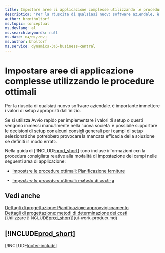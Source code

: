 ```yaml
---
title: Impostare aree di applicazione complesse utilizzando le procedure ottimali | Documenti Microsoft
description: 'Per la riuscita di qualsiasi nuovo software aziendale, è importante immettere i valori di setup appropriati dall''inizio.'
author: brentholtorf
ms.topic: conceptual
ms.devlang: al
ms.search.keywords: null
ms.date: 04/01/2021
ms.author: bholtorf
ms.service: dynamics-365-business-central
---
```

# Impostare aree di applicazione complesse utilizzando le procedure ottimali
Per la riuscita di qualsiasi nuovo software aziendale, è importante immettere i valori di setup appropriati dall'inizio.  

 Se si utilizza Avvio rapido per implementare i valori di setup o questi vengono immessi manualmente nella nuova società, è possibile supportare le decisioni di setup con alcuni consigli generali per i campi di setup selezionati che potrebbero provocare la mancata efficacia della soluzione se definiti in modo errato.  

 Nella guida di [!INCLUDE[prod_short](includes/prod_short.md)] sono incluse informazioni con la procedura consigliata relative alla modalità di impostazione dei campi nelle seguenti area di applicazione:  

-   [Impostare le procedure ottimali: Pianificazione forniture](setup-best-practices-supply-planning.md)  

-   [Impostare le procedure ottimali: metodo di costing](setup-best-practices-costing-method.md)  

## Vedi anche  
[Dettagli di progettazione: Pianificazione approvvigionamento](design-details-supply-planning.md)   
[Dettagli di progettazione: metodi di determinazione dei costi](design-details-costing-methods.md)  
[Utilizzare [!INCLUDE[prod_short](includes/prod_short.md)]](ui-work-product.md)

## [!INCLUDE[prod_short](includes/free_trial_md.md)]  
 


[!INCLUDE[footer-include](includes/footer-banner.md)]